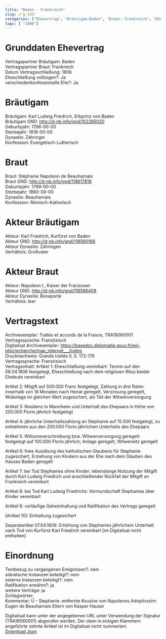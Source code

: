 ```yaml
---
title: "Baden - Frankreich"
slug: ="g-195"
categories: ["Ehevertrag", "Bräutigam:Baden", "Braut: Frankreich", "Eheschließung vollzogen?:Ja", "verschiedenkonfessionelle Ehe?:Ja", "Dynastie Bräutigam:Zähringer", "Akteur Bräutigam:Karl Friedrich, Kurfürst von Baden", "Akteur Braut:Napoleon I., Kaiser der Franzosen", "Textbezug?:nein", "Ständisch?:nein", "Ratifikation?:ja", "Sonstiges?:ja", "Bräutigam:Baden", "Braut: Frankreich"]
tags: [ "1806"]
---
```

<!--more-->

# Grunddaten Ehevertrag

Vertragspartner Bräutigam: Baden<br>
Vertragspartner Braut: Frankreich<br>
Datum Vertragsschließung: 1806<br>
Eheschließung vollzogen?: Ja<br>
verschiedenkonfessionelle Ehe?: Ja<br>
# Bräutigam

Bräutigam: Karl Ludwig Friedrich, Erbprinz von Baden<br>
Bräutigam GND: http://d-nb.info/gnd/102285020<br>
Geburtsjahr: 1786-00-00<br>
Sterbejahr: 1818-00-00<br>
Dynastie: Zähringer<br>
Konfession: Evangelisch-Lutherisch<br>
# Braut

Braut: Stéphanie Napoleon de Beauharnais<br>
Braut GND: http://d-nb.info/gnd/118617818<br>
Geburtsjahr: 1789-00-00<br>
Sterbejahr: 1860-00-00<br>
Dynastie: Beauharnais<br>
Konfession: Römisch-Katholisch<br>
# Akteur Bräutigam

Akteur: Karl Friedrich, Kurfürst von Baden<br>
Akteur GND: http://d-nb.info/gnd/118560166<br>
Akteur Dynastie: Zähringen<br>
Verhältnis: Großvater<br>
# Akteur Braut

Akteur: Napoleon I., Kaiser der Franzosen<br>
Akteur GND: http://d-nb.info/gnd/118586408<br>
Akteur Dynastie: Bonaparte<br>
Verhältnis: leer<br>
# Vertragstext

Archivexemplar: Traités et accords de la France, TRA18060001<br>
Vertragssprache: Französisch<br>
Digitalisat Archivexemplar: https://basedoc.diplomatie.gouv.fr/exl-php/recherche/mae_internet___traites<br>
Drucknachweis: Grands traités II, S. 172-176<br>
Vertragssprache: Französisch<br>
Vertragsinhalt: Artikel 1: Eheschließung vereinbart: Termin auf den 08.04.1806 festgelegt, Eheschließung nach dem religiösen Ritus beider Eheleute vereinbart

Artikel 2: Mitgift auf 500.000 Franc festgelegt, Zahlung in drei Raten innerhalb von 18 Monaten nach Heirat geregelt, Verzinsung geregelt, Widerlage im gleichen Wert zugesichert, als Teil der Witwenversorgung

Artikel 3: Residenz in Mannheim und Unterhalt des Ehepaars in Höhe von 200.000 Florin jährlich festgelegt

Artikel 4: jährliche Unterhaltszahlung an Stephanie auf 15.000 festgelegt, zu entnehmen aus den 200.000 Florin jährlichen Unterhalts des Ehepaars

Artikel 5: Wittumsverschreibung bzw. Witwenversorgung geregelt: festgelegt auf 100.000 Florin jährlich; Anlage geregelt, Witwensitz geregelt

Artikel 6: freie Ausübung des katholischen Glaubens für Stephanie zugesichert, Erziehung von Kindern aus der Ehe nach dem Glauben des Hauses Baden geregelt

Artikel 7: bei Tod Stephanies ohne Kinder: lebenslange Nutzung der Mitgift durch Karl Ludwig Friedrich und anschließender Rückfall der Mitgift an Frankreich vereinbart

Artikel 8: bei Tod Karl Ludwig Friedrichs: Vormundschaft Stephanies über Kinder vereinbart

Artikel 9: vorläufige Geheimhaltung und Ratifikation des Vertrags geregelt

[Artikel 10]: Einhaltung zugesichert

Separatartikel 07.04.1806: Erhöhung von Stephanies jährlichem Unterhalt nach Tod von Kurfürst Karl Friedrich vereinbart [im Digitalisat nicht enthalten]<br>
# Einordnung

Textbezug zu vergangenen Ereignissen?: nein<br>
ständische Instanzen beteiligt?: nein<br>
externe Instanzen beteiligt?: nein<br>
Ratifikation erwähnt?: ja<br>
weitere Verträge: ja<br>
Schlagwörter: <br>
Kommentar: Ü - Stephanie: entfernte Kousine von Napoleons Adoptivsohn Eugen de Beauharnais
Eltern von Kaspar Hauser

Digitalisat kann unter der angegebenen URL unter Verwendung der Signatur (TRA18060001) abgerufen werden. Der oben in eckigen Klammern angeführte zehnte Artikel ist im Digitalisat nicht nummeriert. <br>
[Download Json](/vertraege/vertrag-195.json)